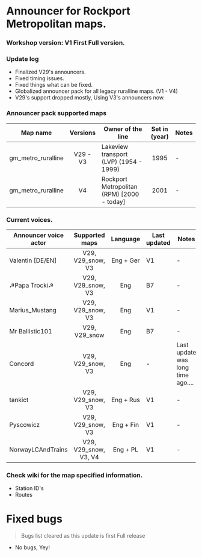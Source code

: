 # Announcer for Rockport Metropolitan maps.
### Workshop version: V1 First Full version.
### Update log
- Finalized V29's announcers.
- Fixed timing issues.
- Fixed things what can be fixed.
- Globalized announcer pack for all legacy ruralline maps. (V1 - V4)
- V29's support dropped mostly, Using V3's announcers now.

### Announcer pack supported maps
| Map name | Versions | Owner of the line | Set in (year) | Notes
| -- | :--: | -- | :--: | --
| gm_metro_ruralline | V29 - V3 | Lakeview transport (LVP) (1954 - 1999) | 1995 | -
| gm_metro_ruralline | V4 | Rockport Metropolitan (RPM) [2000 - today] | 2001 | -

### Current voices.
| Announcer voice actor | Supported maps | Language | Last updated | Notes
| -- | :--: | :--: | -- | --
| Valentin [DE/EN] | V29, V29_snow, V3 | Eng + Ger | V1 | -
| ☭Papa Trocki☭ | V29, V29_snow, V3 | Eng | B7 | -
| Marius_Mustang | V29, V29_snow, V3 | Eng | V1 | -
| Mr Ballistic101 | V29, V29_snow | Eng | B7 | -
| Concord | V29, V29_snow, V3 | Eng | - | Last update was long time ago....
| tankict | V29, V29_snow, V3 | Eng + Rus | V1 | -
| Pyscowicz | V29, V29_snow, V3 | Eng + Fin | V1 | -
| NorwayLCAndTrains | V29, V29_snow, V3, V4 | Eng + PL | V1 | -


### Check wiki for the map specified information.
- Station ID's
- Routes

# Fixed bugs
> Bugs list cleared as this update is first Full release
- No bugs, Yey!
